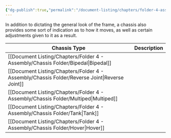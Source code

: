 ```yaml
---
{"dg-publish":true,"permalink":"/document-listing/chapters/folder-4-assembly/chassis/"}
---
```


In addition to dictating the general look of the frame, a chassis also provides some sort of indication as to how it moves, as well as certain adjustments given to it as a result.

| Chassis Type      | Description |
| ----------------- | ----------- |
| [[Document Listing/Chapters/Folder 4 - Assembly/Chassis Folder/Bipedal\|Bipedal]]       |             |
| [[Document Listing/Chapters/Folder 4 - Assembly/Chassis Folder/Reverse Joint\|Reverse Joint]] |             |
| [[Document Listing/Chapters/Folder 4 - Assembly/Chassis Folder/Multiped\|Multiped]]      |             |
| [[Document Listing/Chapters/Folder 4 - Assembly/Chassis Folder/Tank\|Tank]]          |             |
| [[Document Listing/Chapters/Folder 4 - Assembly/Chassis Folder/Hover\|Hover]]         |             |
